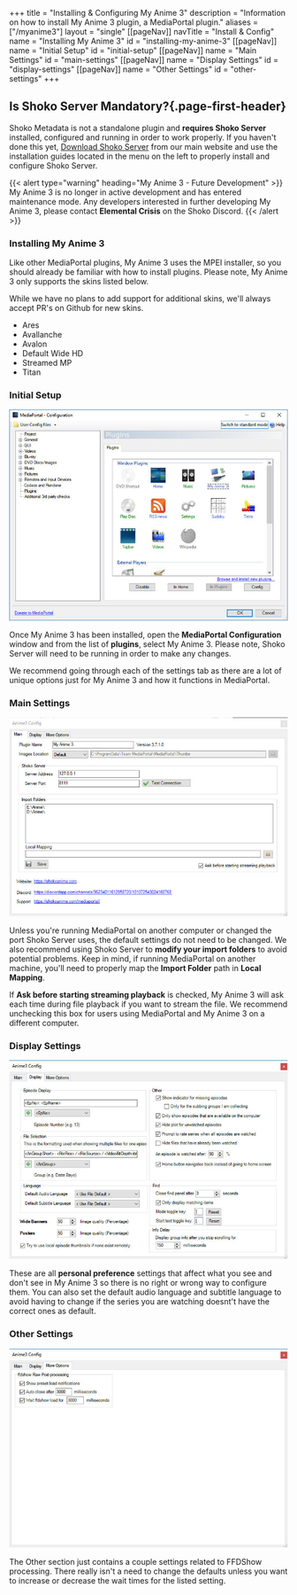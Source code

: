 +++ title = "Installing & Configuring My Anime 3"
description = "Information on how to install My Anime 3 plugin, a MediaPortal plugin."
aliases = ["/myanime3"]
layout = "single"
[[pageNav]]
navTitle = "Install & Config"
name = "Installing My Anime 3"
id = "installing-my-anime-3"
[[pageNav]]
name = "Initial Setup"
id = "initial-setup"
[[pageNav]]
name = "Main Settings"
id = "main-settings"
[[pageNav]]
name = "Display Settings"
id = "display-settings"
[[pageNav]]
name = "Other Settings"
id = "other-settings"
+++

## Is Shoko Server Mandatory?{.page-first-header}

Shoko Metadata is not a standalone plugin and **requires Shoko Server** installed, configured and running in order to work properly. If you haven't done this yet, [Download Shoko Server](https://shokoanime.com/downloads/) from our main website and use the installation guides located in the menu on the left to properly install and configure Shoko Server.

{{< alert type="warning" heading="My Anime 3 - Future Development" >}}
My Anime 3 is no longer in active development and has entered maintenance mode. Any developers interested in further developing My Anime 3, please contact **Elemental Crisis** on the Shoko Discord.
{{< /alert >}}

### Installing My Anime 3

Like other MediaPortal plugins, My Anime 3 uses the MPEI installer, so you should already be familiar with how to install plugins. Please note, My Anime 3 only supports the skins listed below. 

While we have no plans to add support for additional skins, we'll always accept PR's on Github for new skins.

- Ares
- Avallanche
- Avalon
- Default Wide HD
- Streamed MP
- Titan


### Initial Setup

![MediaPortal Config](/assets/images/my-anime-3/MediaPortal-Config.jpg)

Once My Anime 3 has been installed, open the **MediaPortal Configuration** window and from the list of **plugins**, select My Anime 3. Please note, Shoko Server will need to be running in order to make any changes.

We recommend going through each of the settings tab as there are a lot of unique options just for My Anime 3 and how it functions in MediaPortal.

### Main Settings

![My Anime 3 - Main Screen](/assets/images/my-anime-3/My-Anime-3-Main.jpg)

Unless you're running MediaPortal on another computer or changed the port Shoko Server uses, the default settings do not need to be changed. We also recommend using Shoko Server to **modify your import folders** to avoid potential problems. Keep in mind, if running MediaPortal on another machine, you'll need to properly map the **Import Folder** path in **Local Mapping**. 

If **Ask before starting streaming playback** is checked, My Anime 3 will ask each time during file playback if you want to stream the file. We recommend unchecking this box for users using MediaPortal and My Anime 3 on a different computer.

### Display Settings

![My Anime 3 - Display](/assets/images/my-anime-3/My-Anime-3-Display.jpg)

These are all **personal preference** settings that affect what you see and don't see in My Anime 3 so there is no right or wrong way to configure them. You can also set the default audio language and subtitle language to avoid having to change if the series you are watching doesnt't have the correct ones as default.

### Other Settings

![My Anime 3 - Other](/assets/images/my-anime-3/My-Anime-3-Other.jpg)

The Other section just contains a couple settings related to FFDShow processing. There really isn't a need to change the defaults unless you want to increase or decrease the wait times for the listed setting.
